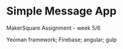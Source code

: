 Simple Message App
==================

MakerSquare Assignment - week 5/6

Yeoman framework; Firebase; angular; gulp
